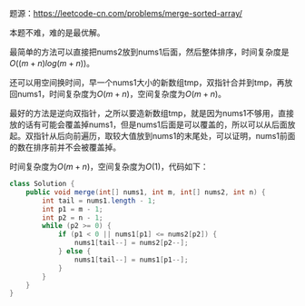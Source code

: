 题源：https://leetcode-cn.com/problems/merge-sorted-array/

本题不难，难的是最优解。

最简单的方法可以直接把nums2放到nums1后面，然后整体排序，时间复杂度是$O((m+n)log(m+n))$。

还可以用空间换时间，早一个nums1大小的新数组tmp，双指针合并到tmp，再放回nums1，时间复杂度为$O(m+n)$，空间复杂度为$O(m+n)$。

最好的方法是逆向双指针，之所以要造新数组tmp，就是因为nums1不够用，直接放的话有可能会覆盖掉nums1，但是nums1后面是可以覆盖的，所以可以从后面放起。双指针从后向前遍历，取较大值放到nums1的末尾处，可以证明，nums1前面的数在排序前并不会被覆盖掉。

时间复杂度为$O(m+n)$，空间复杂度为$O(1)$，代码如下：

```java
class Solution {
    public void merge(int[] nums1, int m, int[] nums2, int n) {
        int tail = nums1.length - 1;
        int p1 = m - 1;
        int p2 = n - 1;
        while (p2 >= 0) {
            if (p1 < 0 || nums1[p1] <= nums2[p2]) {
                nums1[tail--] = nums2[p2--];
            } else {
                nums1[tail--] = nums1[p1--];
            }
        }
    }
}
```

